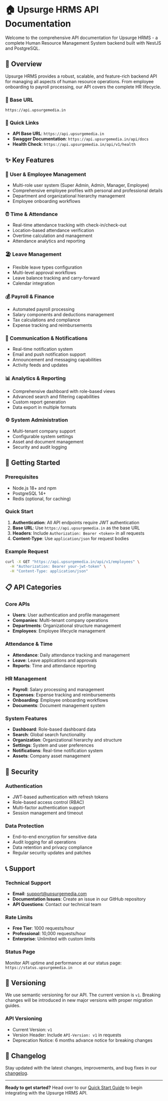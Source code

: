 # 🏠 Upsurge HRMS API Documentation

Welcome to the comprehensive API documentation for Upsurge HRMS - a complete Human Resource Management System backend built with NestJS and PostgreSQL.

## 🌟 Overview

Upsurge HRMS provides a robust, scalable, and feature-rich backend API for managing all aspects of human resource operations. From employee onboarding to payroll processing, our API covers the complete HR lifecycle.

### 🎯 Base URL
```
https://api.upsurgemedia.in
```

### 🔗 Quick Links
- **API Base URL**: `https://api.upsurgemedia.in`
- **Swagger Documentation**: `https://api.upsurgemedia.in/api/docs`
- **Health Check**: `https://api.upsurgemedia.in/api/v1/health`

## ✨ Key Features

### 👥 **User & Employee Management**
- Multi-role user system (Super Admin, Admin, Manager, Employee)
- Comprehensive employee profiles with personal and professional details
- Department and organizational hierarchy management
- Employee onboarding workflows

### ⏰ **Time & Attendance**
- Real-time attendance tracking with check-in/check-out
- Location-based attendance verification
- Overtime calculation and management
- Attendance analytics and reporting

### 🏖️ **Leave Management**
- Flexible leave types configuration
- Multi-level approval workflows
- Leave balance tracking and carry-forward
- Calendar integration

### 💰 **Payroll & Finance**
- Automated payroll processing
- Salary components and deductions management
- Tax calculations and compliance
- Expense tracking and reimbursements

### 🔔 **Communication & Notifications**
- Real-time notification system
- Email and push notification support
- Announcement and messaging capabilities
- Activity feeds and updates

### 📊 **Analytics & Reporting**
- Comprehensive dashboard with role-based views
- Advanced search and filtering capabilities
- Custom report generation
- Data export in multiple formats

### ⚙️ **System Administration**
- Multi-tenant company support
- Configurable system settings
- Asset and document management
- Security and audit logging

## 🚀 Getting Started

### Prerequisites
- Node.js 18+ and npm
- PostgreSQL 14+
- Redis (optional, for caching)

### Quick Start
1. **Authentication**: All API endpoints require JWT authentication
2. **Base URL**: Use `https://api.upsurgemedia.in` as the base URL
3. **Headers**: Include `Authorization: Bearer <token>` in all requests
4. **Content-Type**: Use `application/json` for request bodies

### Example Request
```bash
curl -X GET "https://api.upsurgemedia.in/api/v1/employees" \
  -H "Authorization: Bearer your-jwt-token" \
  -H "Content-Type: application/json"
```

## 📋 API Categories

### Core APIs
- **Users**: User authentication and profile management
- **Companies**: Multi-tenant company operations
- **Departments**: Organizational structure management
- **Employees**: Employee lifecycle management

### Attendance & Time
- **Attendance**: Daily attendance tracking and management
- **Leave**: Leave applications and approvals
- **Reports**: Time and attendance reporting

### HR Management
- **Payroll**: Salary processing and management
- **Expenses**: Expense tracking and reimbursements
- **Onboarding**: Employee onboarding workflows
- **Documents**: Document management system

### System Features
- **Dashboard**: Role-based dashboard data
- **Search**: Global search functionality
- **Organization**: Organizational hierarchy and structure
- **Settings**: System and user preferences
- **Notifications**: Real-time notification system
- **Assets**: Company asset management

## 🔐 Security

### Authentication
- JWT-based authentication with refresh tokens
- Role-based access control (RBAC)
- Multi-factor authentication support
- Session management and timeout

### Data Protection
- End-to-end encryption for sensitive data
- Audit logging for all operations
- Data retention and privacy compliance
- Regular security updates and patches

## 📞 Support

### Technical Support
- **Email**: support@upsurgemedia.com
- **Documentation Issues**: Create an issue in our GitHub repository
- **API Questions**: Contact our technical team

### Rate Limits
- **Free Tier**: 1000 requests/hour
- **Professional**: 10,000 requests/hour
- **Enterprise**: Unlimited with custom limits

### Status Page
Monitor API uptime and performance at our status page: `https://status.upsurgemedia.in`

## 🔄 Versioning

We use semantic versioning for our API. The current version is `v1`. Breaking changes will be introduced in new major versions with proper migration guides.

### API Versioning
- Current Version: `v1`
- Version Header: Include `API-Version: v1` in requests
- Deprecation Notice: 6 months advance notice for breaking changes

## 📝 Changelog

Stay updated with the latest changes, improvements, and bug fixes in our [changelog](reference/migration-guide.md).

---

**Ready to get started?** Head over to our [Quick Start Guide](getting-started/quick-start.md) to begin integrating with the Upsurge HRMS API.
